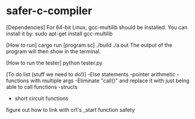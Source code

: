 # safer-c-compiler

[Dependencies]
For 64-bit Linux, gcc-multilib should be installed.
You can install it by: sudo apt-get install gcc-multilib

[How to run]
cargo run [program.sc]
./build
./a.out
The output of the program will then show in the terminal.

[How to run the tester]
python tester.py

[To do list (stuff we need to do!)]
-Else statements
-pointer arithmetic
-functions with multiple args
-Eliminate "call()" and replace it with just being able to call functions
-structs
- short circuit functions

figure out how to link with crt's _start function
safety